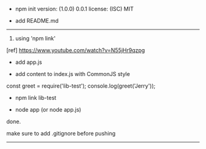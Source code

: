 - npm init
version: (1.0.0) 0.0.1
license: (ISC) MIT

- add README.md

-----

1. using 'npm link'

[ref]
https://www.youtube.com/watch?v=N55jHr9qzpg

- add app.js

- add content to index.js with CommonJS style

const greet = require('lib-test');
console.log(greet('Jerry'));

- npm link lib-test

- node app
(or node app.js)

done.

make sure to add .gitignore before pushing

-----
